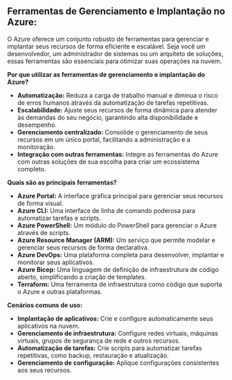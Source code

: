 ## Ferramentas de Gerenciamento e Implantação no Azure: 

O Azure oferece um conjunto robusto de ferramentas para gerenciar e implantar seus recursos de forma eficiente e escalável. Seja você um desenvolvedor, um administrador de sistemas ou um arquiteto de soluções, essas ferramentas são essenciais para otimizar suas operações na nuvem.

**Por que utilizar as ferramentas de gerenciamento e implantação do Azure?**

* **Automatização:** Reduza a carga de trabalho manual e diminua o risco de erros humanos através da automatização de tarefas repetitivas.
* **Escalabilidade:** Ajuste seus recursos de forma dinâmica para atender às demandas do seu negócio, garantindo alta disponibilidade e desempenho.
* **Gerenciamento centralizado:** Consolide o gerenciamento de seus recursos em um único portal, facilitando a administração e a monitoração.
* **Integração com outras ferramentas:** Integre as ferramentas do Azure com outras soluções de sua escolha para criar um ecossistema completo.

**Quais são as principais ferramentas?**

* **Azure Portal:** A interface gráfica principal para gerenciar seus recursos de forma visual.
* **Azure CLI:** Uma interface de linha de comando poderosa para automatizar tarefas e scripts.
* **Azure PowerShell:** Um módulo do PowerShell para gerenciar o Azure através de scripts.
* **Azure Resource Manager (ARM):** Um serviço que permite modelar e gerenciar seus recursos de forma declarativa.
* **Azure DevOps:** Uma plataforma completa para desenvolver, implantar e monitorar seus aplicativos.
* **Azure Bicep:** Uma linguagem de definição de infraestrutura de código aberto, simplificando a criação de templates.
* **Terraform:** Uma ferramenta de infraestrutura como código que suporta o Azure e outras plataformas.

**Cenários comuns de uso:**

* **Implantação de aplicativos:** Crie e configure automaticamente seus aplicativos na nuvem.
* **Gerenciamento de infraestrutura:** Configure redes virtuais, máquinas virtuais, grupos de segurança de rede e outros recursos.
* **Automatização de tarefas:** Crie scripts para automatizar tarefas repetitivas, como backup, restauração e atualização.
* **Gerenciamento de configuração:** Aplique configurações consistentes aos seus recursos.
